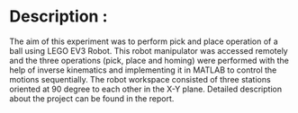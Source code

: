 # Description :
The aim of this experiment was to perform pick and place operation of a ball using LEGO EV3 Robot. This robot manipulator was accessed remotely and the three operations (pick, place and homing) were performed with the help of inverse kinematics and implementing it in MATLAB to control the motions sequentially. The robot workspace consisted of three stations oriented at 90 degree to each other in the X-Y plane. Detailed description about the project can be found in the report. 
